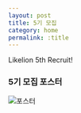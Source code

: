```yaml
---
layout: post
title: 5기 모집
category: home
permalink: :title
---
```

Likelion 5th Recruit!

### 5기 모집 포스터

![포스터](https://user-images.githubusercontent.com/30469948/99147480-9dee0780-26c4-11eb-9923-b7e08ef33732.png)